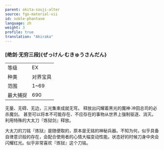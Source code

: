 ```yaml
---
parent: okita-souji-alter
source: fgo-material-vii
id: noble-phantasm
language: zh
weight: 3
profile: true
translation: "Akiraka"
---
```


### [绝剑·无穷三段]{ぜっけん·むきゅうさんだん}

<table>
  <tr><td>等级</td><td>EX</td></tr>
  <tr><td>种类</td><td>对界宝具</td></tr>
  <tr><td>范围</td><td>1~69</td></tr>
  <tr><td>最大捕捉</td><td>690</td></tr>
</table>

无量、无碍、无边，三光集束成就无穹。
释放出闪耀着黑光的魔神·冲田总司的必杀魔剑。
甚至可以将本不可能存在、不应存在的事物从世界上强制驱逐、消灭。
利用特殊的大太刀『炼狱剑』释放。

大太刀的刀铭『炼狱』是随便取的，原本是无铭的神秘兵器。不知为何，似乎具备自律意识般的存在，会配合使用者的心情大幅变动性能。状态好的时候刀身中央会闪耀红光。似乎非常喜欢『炼狱』这个刀铭。
